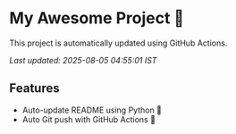 # My Awesome Project 🚀

This project is automatically updated using GitHub Actions.

_Last updated: 2025-08-05 04:55:01 IST_

## Features
- Auto-update README using Python 🐍
- Auto Git push with GitHub Actions 🤖
